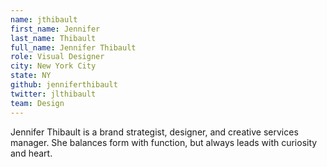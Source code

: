 ```yaml
---
name: jthibault
first_name: Jennifer
last_name: Thibault
full_name: Jennifer Thibault
role: Visual Designer
city: New York City
state: NY
github: jenniferthibault
twitter: jlthibault
team: Design
---
```


Jennifer Thibault is a brand strategist, designer, and creative services manager. She balances form with function, but always leads with curiosity and heart.  